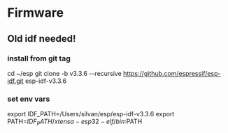 # Firmware

## Old idf needed!

### install from git tag
cd ~/esp
git clone -b v3.3.6 --recursive https://github.com/espressif/esp-idf.git esp-idf-v3.3.6

### set env vars
export IDF_PATH=/Users/silvan/esp/esp-idf-v3.3.6
export PATH=$IDF_PATH/xtensa-esp32-elf/bin:$PATH    
